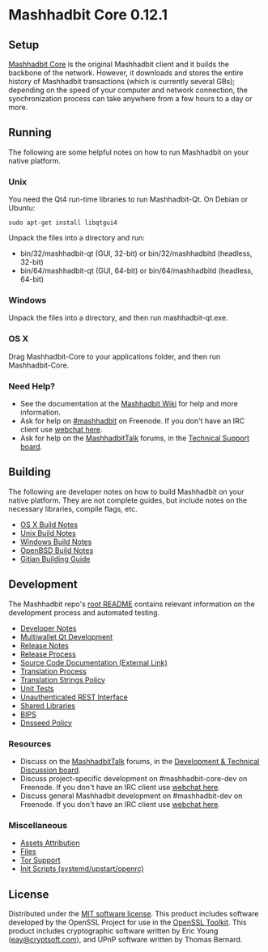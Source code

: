 Mashhadbit Core 0.12.1
=====================

Setup
---------------------
[Mashhadbit Core](http://mashhadbit.org/en/download) is the original Mashhadbit client and it builds the backbone of the network. However, it downloads and stores the entire history of Mashhadbit transactions (which is currently several GBs); depending on the speed of your computer and network connection, the synchronization process can take anywhere from a few hours to a day or more.

Running
---------------------
The following are some helpful notes on how to run Mashhadbit on your native platform.

### Unix

You need the Qt4 run-time libraries to run Mashhadbit-Qt. On Debian or Ubuntu:

	sudo apt-get install libqtgui4

Unpack the files into a directory and run:

- bin/32/mashhadbit-qt (GUI, 32-bit) or bin/32/mashhadbitd (headless, 32-bit)
- bin/64/mashhadbit-qt (GUI, 64-bit) or bin/64/mashhadbitd (headless, 64-bit)



### Windows

Unpack the files into a directory, and then run mashhadbit-qt.exe.

### OS X

Drag Mashhadbit-Core to your applications folder, and then run Mashhadbit-Core.

### Need Help?

* See the documentation at the [Mashhadbit Wiki](https://en.mashhadbit.it/wiki/Main_Page)
for help and more information.
* Ask for help on [#mashhadbit](http://webchat.freenode.net?channels=mashhadbit) on Freenode. If you don't have an IRC client use [webchat here](http://webchat.freenode.net?channels=mashhadbit).
* Ask for help on the [MashhadbitTalk](https://mashhadbittalk.org/) forums, in the [Technical Support board](https://mashhadbittalk.org/index.php?board=4.0).

Building
---------------------
The following are developer notes on how to build Mashhadbit on your native platform. They are not complete guides, but include notes on the necessary libraries, compile flags, etc.

- [OS X Build Notes](build-osx.md)
- [Unix Build Notes](build-unix.md)
- [Windows Build Notes](build-windows.md)
- [OpenBSD Build Notes](build-openbsd.md)
- [Gitian Building Guide](gitian-building.md)

Development
---------------------
The Mashhadbit repo's [root README](/README.md) contains relevant information on the development process and automated testing.

- [Developer Notes](developer-notes.md)
- [Multiwallet Qt Development](multiwallet-qt.md)
- [Release Notes](release-notes.md)
- [Release Process](release-process.md)
- [Source Code Documentation (External Link)](https://dev.visucore.com/mashhadbit/doxygen/)
- [Translation Process](translation_process.md)
- [Translation Strings Policy](translation_strings_policy.md)
- [Unit Tests](unit-tests.md)
- [Unauthenticated REST Interface](REST-interface.md)
- [Shared Libraries](shared-libraries.md)
- [BIPS](bips.md)
- [Dnsseed Policy](dnsseed-policy.md)

### Resources
* Discuss on the [MashhadbitTalk](https://mashhadbittalk.org/) forums, in the [Development & Technical Discussion board](https://mashhadbittalk.org/index.php?board=6.0).
* Discuss project-specific development on #mashhadbit-core-dev on Freenode. If you don't have an IRC client use [webchat here](http://webchat.freenode.net/?channels=mashhadbit-core-dev).
* Discuss general Mashhadbit development on #mashhadbit-dev on Freenode. If you don't have an IRC client use [webchat here](http://webchat.freenode.net/?channels=mashhadbit-dev).

### Miscellaneous
- [Assets Attribution](assets-attribution.md)
- [Files](files.md)
- [Tor Support](tor.md)
- [Init Scripts (systemd/upstart/openrc)](init.md)

License
---------------------
Distributed under the [MIT software license](http://www.opensource.org/licenses/mit-license.php).
This product includes software developed by the OpenSSL Project for use in the [OpenSSL Toolkit](https://www.openssl.org/). This product includes
cryptographic software written by Eric Young ([eay@cryptsoft.com](mailto:eay@cryptsoft.com)), and UPnP software written by Thomas Bernard.
